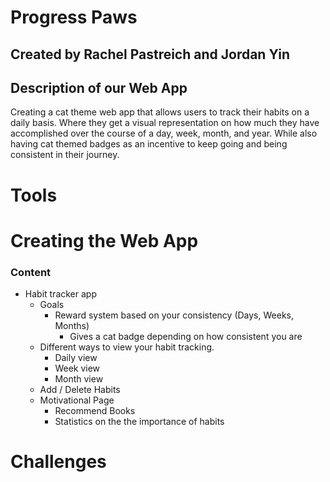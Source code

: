 # Progress Paws
## Created by Rachel Pastreich and Jordan Yin

## Description of our Web App
Creating a cat theme web app that allows users to track their habits on a daily basis. Where they get a visual representation on how much they have accomplished over the course of a day, week, month, and year. While also having cat themed badges as an incentive to keep going and being consistent in their journey.

# Tools


# Creating the Web App
### Content
- Habit tracker app
    - Goals
        - Reward system based on your consistency (Days, Weeks, Months)
            - Gives a cat badge depending on how consistent you are
    - Different ways to view your habit tracking.
        - Daily view
        - Week view
        - Month view
    - Add / Delete Habits
    - Motivational Page
        - Recommend Books
        - Statistics on the the importance of habits

# Challenges
